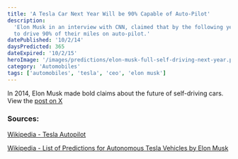 ```yaml
---
title: 'A Tesla Car Next Year Will be 90% Capable of Auto-Pilot'
description:
  'Elon Musk in an interview with CNN, claimed that by the following year, Tesla cars would be able
  to drive 90% of their miles on auto-pilot.'
datePublished: '10/2/14'
daysPredicted: 365
dateExpired: '10/2/15'
heroImage: '/images/predictions/elon-musk-full-self-driving-next-year.png'
category: 'Automobiles'
tags: ['automobiles', 'tesla', 'ceo', 'elon musk']
---
```


In 2014, Elon Musk made bold claims about the future of self-driving cars. View the
[post on X](https://x.com/CNNBusiness/status/517738916892270592)

### Sources:

[Wikipedia - Tesla Autopilot](https://en.wikipedia.org/wiki/Tesla_Autopilot)

[Wikipedia - List of Predictions for Autonomous Tesla Vehicles by Elon Musk](https://en.wikipedia.org/wiki/List_of_predictions_for_autonomous_Tesla_vehicles_by_Elon_Musk)
